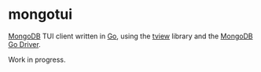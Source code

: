 # mongotui

[MongoDB](https://www.mongodb.com/ "MongoDB") TUI client written in [Go](https://golang.org/ "Go"), using the [tview](https://github.com/rivo/tview/ "tview") library and the [MongoDB Go Driver](https://github.com/mongodb/mongo-go-driver/ "MongoDB Go Driver").

Work in progress.